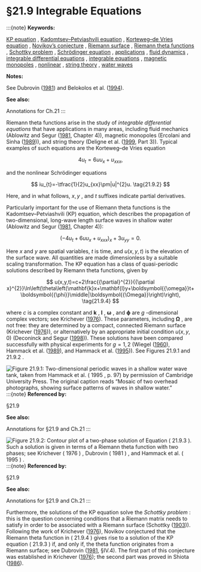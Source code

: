 # §21.9 Integrable Equations

:::{note}
**Keywords:**

[KP equation](http://dlmf.nist.gov/search/search?q=KP%20equation) , [Kadomtsev–Petviashvili equation](http://dlmf.nist.gov/search/search?q=Kadomtsev%E2%80%93Petviashvili%20equation) , [Korteweg–de Vries equation](http://dlmf.nist.gov/search/search?q=Korteweg%E2%80%93de%20Vries%20equation) , [Novikov’s conjecture](http://dlmf.nist.gov/search/search?q=Novikov%20conjecture) , [Riemann surface](http://dlmf.nist.gov/search/search?q=Riemann%20surface) , [Riemann theta functions](http://dlmf.nist.gov/search/search?q=Riemann%20theta%20functions) , [Schottky problem](http://dlmf.nist.gov/search/search?q=Schottky%20problem) , [Schrödinger equation](http://dlmf.nist.gov/search/search?q=Schr%C3%B6dinger%20equation) , [applications](http://dlmf.nist.gov/search/search?q=applications) , [fluid dynamics](http://dlmf.nist.gov/search/search?q=fluid%20dynamics) , [integrable differential equations](http://dlmf.nist.gov/search/search?q=integrable%20differential%20equations) , [integrable equations](http://dlmf.nist.gov/search/search?q=integrable%20equations) , [magnetic monopoles](http://dlmf.nist.gov/search/search?q=magnetic%20monopoles) , [nonlinear](http://dlmf.nist.gov/search/search?q=nonlinear) , [string theory](http://dlmf.nist.gov/search/search?q=string%20theory) , [water waves](http://dlmf.nist.gov/search/search?q=water%20waves)

**Notes:**

See Dubrovin ([1981](./bib/D.html#bib685 "Theta functions and non-linear equations")) and Belokolos et al. ([1994](./bib/B.html#bib232 "Algebro-geometric Approach to Nonlinear Integrable Problems")).

**See also:**

Annotations for Ch.21
:::

Riemann theta functions arise in the study of *integrable differential equations* that have applications in many areas, including fluid mechanics (Ablowitz and Segur ([1981](./bib/index.html#bib5 "Solitons and the Inverse Scattering Transform"), Chapter 4)), magnetic monopoles (Ercolani and Sinha ([1989](./bib/E.html#bib744 "Monopoles and Baker functions"))), and string theory (Deligne et al. ([1999](./bib/D.html#bib648 "Quantum Fields and Strings: A Course for Mathematicians. Vol. 1, 2"), Part 3)). Typical examples of such equations are the Korteweg–de Vries equation


<a id="E1"></a>
$$
4u_{t}=6uu_{x}+u_{xxx}, \tag{21.9.1}
$$

and the nonlinear Schrödinger equations


<a id="E2"></a>
$$
iu_{t}=-\tfrac{1}{2}u_{xx}\pm|u|^{2}u. \tag{21.9.2}
$$

Here, and in what follows, $x,y$ , and $t$ suffixes indicate partial derivatives.

Particularly important for the use of Riemann theta functions is the Kadomtsev–Petviashvili (KP) equation, which describes the propagation of two-dimensional, long-wave length surface waves in shallow water (Ablowitz and Segur ([1981](./bib/index.html#bib5 "Solitons and the Inverse Scattering Transform"), Chapter 4)):


<a id="E3"></a>
$$
(-4u_{t}+6uu_{x}+u_{xxx})_{x}+3u_{yy}=0. \tag{21.9.3}
$$

Here $x$ and $y$ are spatial variables, $t$ is time, and $u(x,y,t)$ is the elevation of the surface wave. All quantities are made dimensionless by a suitable scaling transformation. The KP equation has a class of quasi-periodic solutions described by Riemann theta functions, given by


<a id="E4"></a>
$$
u(x,y,t)=c+2\frac{{\partial}^{2}}{{\partial x}^{2}}\ln\left(\theta\left(\mathbf{k}x+\mathbf{l}y+\boldsymbol{{\omega}}t+\boldsymbol{{\phi}}\middle|\boldsymbol{{\Omega}}\right)\right), \tag{21.9.4}
$$

where $c$ is a complex constant and $\mathbf{k}$ , $\mathbf{l}$ , $\boldsymbol{{\omega}}$ , and $\boldsymbol{{\phi}}$ are $g$ -dimensional complex vectors; see Krichever ([1976](./bib/K.html#bib1349 "An algebraic-geometrical construction of the Zakharov-Shabat equations and their periodic solutions")). These parameters, including $\boldsymbol{{\Omega}}$ , are not free: they are determined by a compact, connected Riemann surface (Krichever ([1976](./bib/K.html#bib1349 "An algebraic-geometrical construction of the Zakharov-Shabat equations and their periodic solutions"))), or alternatively by an appropriate initial condition $u(x,y,0)$ (Deconinck and Segur ([1998](./bib/D.html#bib633 "The KP equation with quasiperiodic initial data"))). These solutions have been compared successfully with physical experiments for $g=1,2$ (Wiegel ([1960](./bib/W.html#bib2408 "A presentation of cnoidal wave theory for practical application")), Hammack et al. ([1989](./bib/H.html#bib1031 "Two-dimensional periodic waves in shallow water")), and Hammack et al. ([1995](./bib/H.html#bib1030 "Two-dimensional periodic waves in shallow water. II. Asymmetric waves"))). See Figures 21.9.1 and 21.9.2 .

<a id="F1"></a>

![Figure 21.9.1: Two-dimensional periodic waves in a shallow water wave tank, taken from Hammack et al. ( 1995 , p. 97) by permission of Cambridge University Press. The original caption reads “Mosaic of two overhead photographs, showing surface patterns of waves in shallow water.”](21/9/F1.png)
:::{note}
**Referenced by:**

§21.9

**See also:**

Annotations for §21.9 and Ch.21
:::

<a id="F2"></a>

![Figure 21.9.2: Contour plot of a two-phase solution of Equation ( 21.9.3 ). Such a solution is given in terms of a Riemann theta function with two phases; see Krichever ( 1976 ) , Dubrovin ( 1981 ) , and Hammack et al. ( 1995 ) .](21/9/F2.png)
:::{note}
**Referenced by:**

§21.9

**See also:**

Annotations for §21.9 and Ch.21
:::

Furthermore, the solutions of the KP equation solve the *Schottky problem* : this is the question concerning conditions that a Riemann matrix needs to satisfy in order to be associated with a Riemann surface (Schottky ([1903](./bib/S.html#bib2019 "Über die Moduln der Thetafunctionen"))). Following the work of Krichever ([1976](./bib/K.html#bib1349 "An algebraic-geometrical construction of the Zakharov-Shabat equations and their periodic solutions")), Novikov conjectured that the Riemann theta function in ( 21.9.4 ) gives rise to a solution of the KP equation ( 21.9.3 ) if, and only if, the theta function originates from a Riemann surface; see Dubrovin ([1981](./bib/D.html#bib685 "Theta functions and non-linear equations"), §IV.4). The first part of this conjecture was established in Krichever ([1976](./bib/K.html#bib1349 "An algebraic-geometrical construction of the Zakharov-Shabat equations and their periodic solutions")); the second part was proved in Shiota ([1986](./bib/S.html#bib2068 "Characterization of Jacobian varieties in terms of soliton equations")).
